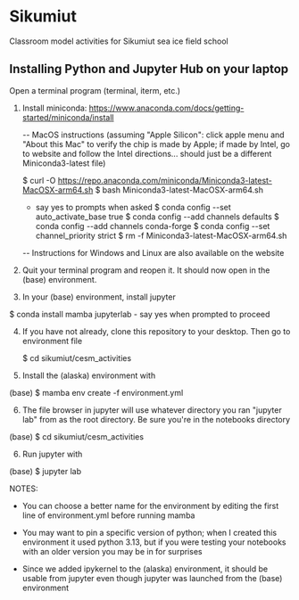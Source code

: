 # Sikumiut
Classroom model activities for Sikumiut sea ice field school

## Installing Python and Jupyter Hub on  your laptop

Open a terminal program (terminal, iterm, etc.)

1. Install miniconda: https://www.anaconda.com/docs/getting-started/miniconda/install

   -- MacOS instructions (assuming "Apple Silicon": click apple menu and "About this Mac"
      to verify the chip is made by Apple; if made by Intel, go to website and follow the
      Intel directions... should just be a different Miniconda3-latest file)

   $ curl -O https://repo.anaconda.com/miniconda/Miniconda3-latest-MacOSX-arm64.sh
   $ bash Miniconda3-latest-MacOSX-arm64.sh
      - say yes to prompts when asked
   $ conda config --set auto_activate_base true
   $ conda config --add channels defaults
   $ conda config --add channels conda-forge
   $ conda config --set channel_priority strict
   $ rm -f Miniconda3-latest-MacOSX-arm64.sh

   -- Instructions for Windows and Linux are also available on the website

2. Quit your terminal program and reopen it. It should now open in the (base) environment.

3. In your (base) environment, install jupyter

  $ conda install mamba jupyterlab
     - say yes when prompted to proceed

4. If you have not already, clone this repository to your desktop. Then go to environment file

   $ cd sikumiut/cesm_activities

5. Install the (alaska) environment with

  (base) $ mamba env create -f environment.yml

6. The file browser in jupyter will use whatever directory you ran "jupyter lab" from as
  the root directory. Be sure you're in the notebooks directory

  (base) $ cd sikumiut/cesm_activities

6. Run jupyter with

  (base) $ jupyter lab

NOTES:

* You can choose a better name for the environment by editing the first line of
  environment.yml before running mamba

* You may want to pin a specific version of python; when I created this environment it used
  python 3.13, but if you were testing your notebooks with an older version you may be in
  for surprises

* Since we added ipykernel to the (alaska) environment, it should be usable from jupyter
  even though jupyter was launched from the (base) environment
